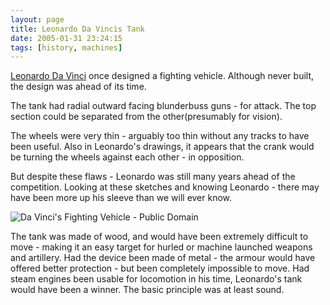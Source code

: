 ```yaml
---
layout: page
title: Leonardo Da Vincis Tank
date: 2005-01-31 23:24:15
tags: [history, machines]
---
```

[Leonardo Da Vinci](/wiki/leonardo_da_vinci.html "Leonardo Da Vinci") once designed a fighting vehicle. Although never built, the design was ahead of its time.

The tank had radial outward facing blunderbuss guns - for attack. The top section could be separated from the other(presumably for vision).

The wheels were very thin - arguably too thin without any tracks to have been useful. Also in Leonardo's drawings, it appears that the crank would be turning the wheels against each other - in opposition.

But despite these flaws - Leonardo was still many years ahead of the competition. Looking at these sketches and knowing Leonardo - there may have been more up his sleeve than we will ever know.

![Da Vinci's Fighting Vehicle - Public Domain](https://upload.wikimedia.org/wikipedia/commons/b/b9/Leonardo_tank.JPG)

The tank was made of wood, and would have been extremely difficult to move - making it an easy target for hurled or machine launched weapons and artillery. Had the device been made of metal - the armour would have offered better protection - but been completely impossible to move. Had steam engines been usable for locomotion in his time, Leonardo's tank would have been a winner. The basic principle was at least sound.
